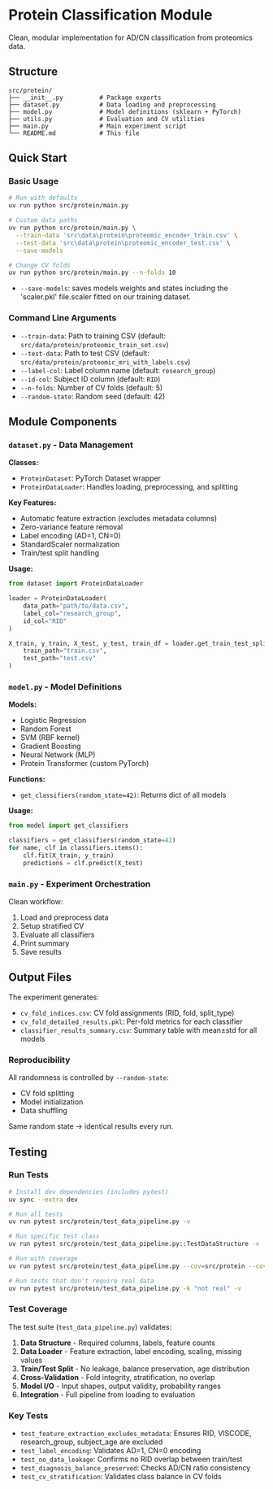 # Protein Classification Module

Clean, modular implementation for AD/CN classification from proteomics data.

## Structure

```
src/protein/
├── __init__.py          # Package exports
├── dataset.py           # Data loading and preprocessing
├── model.py             # Model definitions (sklearn + PyTorch)
├── utils.py             # Evaluation and CV utilities
├── main.py              # Main experiment script
└── README.md            # This file
```

## Quick Start

### Basic Usage

```bash
# Run with defaults
uv run python src/protein/main.py

# Custom data paths
uv run python src/protein/main.py \
  --train-data 'src\data\protein\proteomic_encoder_train.csv' \
  --test-data 'src\data\protein\proteomic_encoder_test.csv' \
  --save-models

# Change CV folds
uv run python src/protein/main.py --n-folds 10
```

- `--save-models`:  saves models weights and states including the 'scaler.pkl' file.scaler fitted on our training dataset.

### Command Line Arguments

- `--train-data`: Path to training CSV (default: `src/data/protein/proteomic_train_set.csv`)
- `--test-data`: Path to test CSV (default: `src/data/protein/proteomic_mri_with_labels.csv`)
- `--label-col`: Label column name (default: `research_group`)
- `--id-col`: Subject ID column (default: `RID`)
- `--n-folds`: Number of CV folds (default: 5)
- `--random-state`: Random seed (default: 42)

## Module Components

### `dataset.py` - Data Management

**Classes:**
- `ProteinDataset`: PyTorch Dataset wrapper
- `ProteinDataLoader`: Handles loading, preprocessing, and splitting

**Key Features:**
- Automatic feature extraction (excludes metadata columns)
- Zero-variance feature removal
- Label encoding (AD=1, CN=0)
- StandardScaler normalization
- Train/test split handling

**Usage:**
```python
from dataset import ProteinDataLoader

loader = ProteinDataLoader(
    data_path="path/to/data.csv",
    label_col="research_group",
    id_col="RID"
)

X_train, y_train, X_test, y_test, train_df = loader.get_train_test_split(
    train_path="train.csv",
    test_path="test.csv"
)
```

### `model.py` - Model Definitions

**Models:**
- Logistic Regression
- Random Forest
- SVM (RBF kernel)
- Gradient Boosting
- Neural Network (MLP)
- Protein Transformer (custom PyTorch)

**Functions:**
- `get_classifiers(random_state=42)`: Returns dict of all models

**Usage:**
```python
from model import get_classifiers

classifiers = get_classifiers(random_state=42)
for name, clf in classifiers.items():
    clf.fit(X_train, y_train)
    predictions = clf.predict(X_test)
```
### `main.py` - Experiment Orchestration

Clean workflow:
1. Load and preprocess data
2. Setup stratified CV
3. Evaluate all classifiers
4. Print summary
5. Save results

## Output Files

The experiment generates:

- `cv_fold_indices.csv`: CV fold assignments (RID, fold, split_type)
- `cv_fold_detailed_results.pkl`: Per-fold metrics for each classifier
- `classifier_results_summary.csv`: Summary table with mean±std for all models

### Reproducibility

All randomness is controlled by `--random-state`:
- CV fold splitting
- Model initialization
- Data shuffling

Same random state → identical results every run.

## Testing

### Run Tests

```bash
# Install dev dependencies (includes pytest)
uv sync --extra dev

# Run all tests
uv run pytest src/protein/test_data_pipeline.py -v

# Run specific test class
uv run pytest src/protein/test_data_pipeline.py::TestDataStructure -v

# Run with coverage
uv run pytest src/protein/test_data_pipeline.py --cov=src/protein --cov-report=html

# Run tests that don't require real data
uv run pytest src/protein/test_data_pipeline.py -k "not real" -v
```

### Test Coverage

The test suite (`test_data_pipeline.py`) validates:

1. **Data Structure** - Required columns, labels, feature counts
2. **Data Loader** - Feature extraction, label encoding, scaling, missing values
3. **Train/Test Split** - No leakage, balance preservation, age distribution
4. **Cross-Validation** - Fold integrity, stratification, no overlap
5. **Model I/O** - Input shapes, output validity, probability ranges
6. **Integration** - Full pipeline from loading to evaluation

### Key Tests

- `test_feature_extraction_excludes_metadata`: Ensures RID, VISCODE, research_group, subject_age are excluded
- `test_label_encoding`: Validates AD=1, CN=0 encoding
- `test_no_data_leakage`: Confirms no RID overlap between train/test
- `test_diagnosis_balance_preserved`: Checks AD/CN ratio consistency
- `test_cv_stratification`: Validates class balance in CV folds
